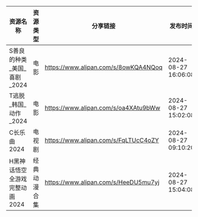 | 资源名称              | 资源类型   | 分享链接                                 | 发布时间                |
| ----------------- | ------ | ------------------------------------ | ------------------- |
| S善良的种类_美国_喜剧_2024 | 电影     | https://www.alipan.com/s/8owKQA4NQoq | 2024-08-27 16:06:08 |
| T逃脱_韩国_动作_2024    | 电影     | https://www.alipan.com/s/oa4XAtu9bWw | 2024-08-27 15:02:08 |
| C长乐曲2024          | 电视剧    | https://www.alipan.com/s/FqLTUcC4oZY | 2024-08-27 09:10:20 |
| H黑神话悟空全游戏完整动画2024 | 经典动漫合集 | https://www.alipan.com/s/HeeDU5mu7yj | 2024-08-27 15:04:08 |
